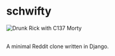 # schwifty

![Drunk Rick with C137 Morty](https://github.com/augustine98/schwifty/blob/master/blog/static/blog/rick.png)

<br>
A minimal Reddit clone written in Django.

